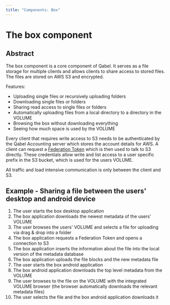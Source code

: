 ```yaml
---
title: "Components: Box"
---
```

# The box component

## Abstract

The box component is a core component of Qabel. It serves as a file storage for multiple clients and allows clients to share access to stored files.
The files are stored on AWS S3 and encrypted.

Features:

* Uploading single files or recursively uploading folders
* Downloading single files or folders
* Sharing read access to single files or folders
* Automatically uploading files from a local directory to a directory in the VOLUME
* Browsing the box without downloading everything
* Seeing how much space is used by the VOLUME

Every client that requires write access to S3 needs to be authenticated by the Qabel Accounting server which stores the account details for AWS. A client can request a [Federation Token](https://docs.aws.amazon.com/STS/latest/APIReference/API_GetFederationToken.html) which is then used to talk to S3 directly. These credentials allow write and list access to a user specific prefix in the S3 bucket, which is used for the users VOLUME.

All traffic and load intensive communication is only between the client and S3.

## Example - Sharing a file between the users' desktop and android device

1. The user starts the box desktop application 
1. The box application downloads the newest metadata of the users' VOLUME
1. The user browses the users' VOLUME and selects a file for uploading via drag & drop into a folder
1. The box application requests a Federation Token and opens a connection to S3
1. The box application inserts the information about the file into the local version of the metadata database
1. The box application uploads the file blocks and the new metadata file
1. The user starts the box android application
1. The box android application downloads the top level metadata from the VOLUME
1. The user browses to the file on the VOLUME with the integrated VOLUME browser (the browser automatically downloads the relevant metadata files)
1. The user selects the file and the box android application downloads it
